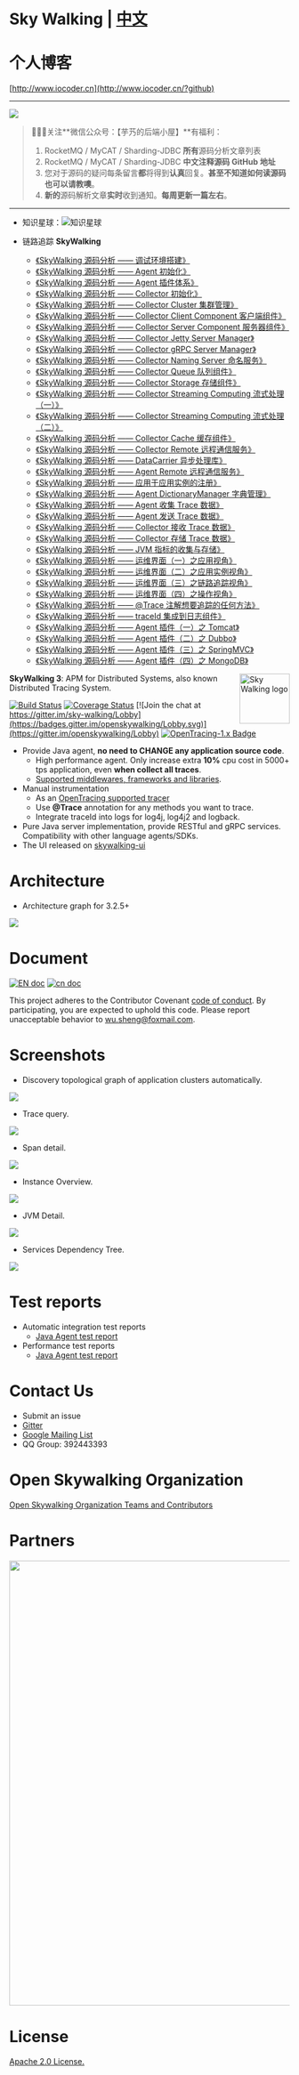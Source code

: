 Sky Walking | [中文](README_ZH.md)
==========

# 个人博客

[http://www.iocoder.cn](http://www.iocoder.cn/?github)

-------

![](http://www.iocoder.cn/images/common/wechat_mp.jpeg)

> 🙂🙂🙂关注**微信公众号：【芋艿的后端小屋】**有福利：  
> 1. RocketMQ / MyCAT / Sharding-JDBC **所有**源码分析文章列表  
> 2. RocketMQ / MyCAT / Sharding-JDBC **中文注释源码 GitHub 地址**  
> 3. 您对于源码的疑问每条留言**都**将得到**认真**回复。**甚至不知道如何读源码也可以请教噢**。  
> 4. **新的**源码解析文章**实时**收到通知。**每周更新一篇左右**。

-------

* 知识星球：![知识星球](http://www.iocoder.cn/images/Architecture/2017_12_29/01.png)

* 链路追踪 **SkyWalking**

    * [《SkyWalking 源码分析 —— 调试环境搭建》](http://www.iocoder.cn/SkyWalking/build-debugging-environment?github&1611)
    * [《SkyWalking 源码分析 —— Agent 初始化》](http://www.iocoder.cn/SkyWalking/agent-init?github&1611)
    * [《SkyWalking 源码分析 —— Agent 插件体系》](http://www.iocoder.cn/SkyWalking/agent-plugin-system?github&1611)
    * [《SkyWalking 源码分析 —— Collector 初始化》](http://www.iocoder.cn/SkyWalking/collector-init?github&1611)
    * [《SkyWalking 源码分析 —— Collector Cluster 集群管理》](http://www.iocoder.cn/SkyWalking/collector-cluster-module?github&1611)
    * [《SkyWalking 源码分析 —— Collector Client Component 客户端组件》](http://www.iocoder.cn/SkyWalking/collector-client-component?github&1611)
    * [《SkyWalking 源码分析 —— Collector Server Component 服务器组件》](http://www.iocoder.cn/SkyWalking/collector-server-component?github&1611)
    * [《SkyWalking 源码分析 —— Collector Jetty Server Manager》](http://www.iocoder.cn/SkyWalking/collector-jetty-server-module?github&1611)
    * [《SkyWalking 源码分析 —— Collector gRPC Server Manager》](http://www.iocoder.cn/SkyWalking/collector-grpc-server-module?github&1611)
    * [《SkyWalking 源码分析 —— Collector Naming Server 命名服务》](http://www.iocoder.cn/SkyWalking/collector-naming-server?github&1611)
    * [《SkyWalking 源码分析 —— Collector Queue 队列组件》](http://www.iocoder.cn/SkyWalking/collector-queue-module?github&1611)
    * [《SkyWalking 源码分析 —— Collector Storage 存储组件》](http://www.iocoder.cn/SkyWalking/collector-storage-module?github&1611)
    * [《SkyWalking 源码分析 —— Collector Streaming Computing 流式处理（一）》](http://www.iocoder.cn/SkyWalking/collector-streaming-first?github&1611)
    * [《SkyWalking 源码分析 —— Collector Streaming Computing 流式处理（二）》](http://www.iocoder.cn/SkyWalking/collector-streaming-second?github&1611)
    * [《SkyWalking 源码分析 —— Collector Cache 缓存组件》](http://www.iocoder.cn/SkyWalking/collector-cache-module?github&1611)
    * [《SkyWalking 源码分析 —— Collector Remote 远程通信服务》](http://www.iocoder.cn/SkyWalking/collector-remote-module?github&1611)
    * [《SkyWalking 源码分析 —— DataCarrier 异步处理库》](http://www.iocoder.cn/SkyWalking/data-carrier?github&1611)
    * [《SkyWalking 源码分析 —— Agent Remote 远程通信服务》](http://www.iocoder.cn/SkyWalking/agent-remote-manager?github&1611)
    * [《SkyWalking 源码分析 —— 应用于应用实例的注册》](http://www.iocoder.cn/SkyWalking/register?github&1611)
    * [《SkyWalking 源码分析 —— Agent DictionaryManager 字典管理》](http://www.iocoder.cn/SkyWalking/agent-dictionary?github&1611)
    * [《SkyWalking 源码分析 —— Agent 收集 Trace 数据》](http://www.iocoder.cn/SkyWalking/agent-collect-trace?github&1611)
    * [《SkyWalking 源码分析 —— Agent 发送 Trace 数据》](http://www.iocoder.cn/SkyWalking/agent-send-trace?github&1611)
    * [《SkyWalking 源码分析 —— Collector 接收 Trace 数据》](http://www.iocoder.cn/SkyWalking/collector-receive-trace?github&1611)
    * [《SkyWalking 源码分析 —— Collector 存储 Trace 数据》](http://www.iocoder.cn/SkyWalking/collector-store-trace?github&1611)
    * [《SkyWalking 源码分析 —— JVM 指标的收集与存储》](http://www.iocoder.cn/SkyWalking/jvm-collect?github&1611)
    * [《SkyWalking 源码分析 —— 运维界面（一）之应用视角》](http://www.iocoder.cn/SkyWalking/ui-1-application?github&1611)
    * [《SkyWalking 源码分析 —— 运维界面（二）之应用实例视角》](http://www.iocoder.cn/SkyWalking/ui-2-instance?github&1611)
    * [《SkyWalking 源码分析 —— 运维界面（三）之链路追踪视角》](http://www.iocoder.cn/SkyWalking/ui-3-trace?github&1611)
    * [《SkyWalking 源码分析 —— 运维界面（四）之操作视角》](http://www.iocoder.cn/SkyWalking/ui-4-operation?github&1611)
    * [《SkyWalking 源码分析 —— @Trace 注解想要追踪的任何方法》](http://www.iocoder.cn/SkyWalking/@trace-for-any-methods?github&1611)
    * [《SkyWalking 源码分析 —— traceId 集成到日志组件》](http://www.iocoder.cn/SkyWalking/trace-id-integrate-into-logs?github&1611)
    * [《SkyWalking 源码分析 —— Agent 插件（一）之 Tomcat》](http://www.iocoder.cn/SkyWalking/agent-plugin-tomcat?github&1611)
    * [《SkyWalking 源码分析 —— Agent 插件（二）之 Dubbo》](http://www.iocoder.cn/SkyWalking/agent-plugin-dubbo?github&1611)
    * [《SkyWalking 源码分析 —— Agent 插件（三）之 SpringMVC》](http://www.iocoder.cn/SkyWalking/agent-plugin-spring-mvc?github&1611)
    * [《SkyWalking 源码分析 —— Agent 插件（四）之 MongoDB》](http://www.iocoder.cn/SkyWalking/agent-plugin-mongodb?github&1611)



<img src="https://skywalkingtest.github.io/page-resources/3.0/skywalking.png" alt="Sky Walking logo" height="90px" align="right" />

**SkyWalking 3**: APM for Distributed Systems, also known Distributed Tracing System. 

[![Build Status](https://travis-ci.org/OpenSkywalking/skywalking.svg?branch=master)](https://travis-ci.org/OpenSkywalking/skywalking)
[![Coverage Status](https://coveralls.io/repos/github/OpenSkywalking/skywalking/badge.svg?branch=master&forceUpdate=3)](https://coveralls.io/github/OpenSkywalking/skywalking?branch=master)
[![Join the chat at https://gitter.im/sky-walking/Lobby](https://badges.gitter.im/openskywalking/Lobby.svg)](https://gitter.im/openskywalking/Lobby)
[![OpenTracing-1.x Badge](https://img.shields.io/badge/OpenTracing--1.x-enabled-blue.svg)](http://opentracing.io)

* Provide Java agent, **no need to CHANGE any application source code**.
  * High performance agent. Only increase extra **10%** cpu cost in 5000+ tps application, even **when collect all traces**.
  * [Supported middlewares, frameworks and libraries](docs/Supported-list.md).
* Manual instrumentation
  * As an [OpenTracing supported tracer](http://opentracing.io/documentation/pages/supported-tracers)
  * Use **@Trace** annotation for any methods you want to trace.
  * Integrate traceId into logs for log4j, log4j2 and logback.
* Pure Java server implementation, provide RESTful and gRPC services. Compatibility with other language agents/SDKs. 
* The UI released on [skywalking-ui](https://github.com/OpenSkywalking/sky-walking-ui)

# Architecture
* Architecture graph for 3.2.5+
<img src="https://skywalkingtest.github.io/page-resources/3.2.5%2b_architecture.jpg"/>

# Document
[![EN doc](https://img.shields.io/badge/document-English-blue.svg)](docs/README.md) [![cn doc](https://img.shields.io/badge/document-中文-blue.svg)](docs/README_ZH.md)

This project adheres to the Contributor Covenant [code of conduct](CODE_OF_CONDUCT.md). By participating, you are expected to uphold this code. Please report unacceptable behavior to wu.sheng@foxmail.com.

# Screenshots
- Discovery topological graph of application clusters automatically.
<img src="https://skywalkingtest.github.io/page-resources/3.2.1/topological_graph_test_project.png"/>

- Trace query.
<img src="https://skywalkingtest.github.io/page-resources/3.2.1/trace_segment.png"/>

- Span detail.
<img src="https://skywalkingtest.github.io/page-resources/3.2.1/span.png" />

- Instance Overview.
<img src="https://skywalkingtest.github.io/page-resources/3.2.1/instance_health.png"/>

- JVM Detail.
<img src="https://skywalkingtest.github.io/page-resources/3.2/instance_graph.png"/>

- Services Dependency Tree.
<img src="https://skywalkingtest.github.io/page-resources/3.2.1/service_dependency_tree.png"/>

# Test reports
- Automatic integration test reports
  - [Java Agent test report](https://github.com/SkywalkingTest/agent-integration-test-report)
- Performance test reports
  - [Java Agent test report](https://skywalkingtest.github.io/Agent-Benchmarks/)

# Contact Us
* Submit an issue
* [Gitter](https://gitter.im/openskywalking/Lobby)
* [Google Mailing List](https://groups.google.com/forum/#!forum/skywalking-distributed-tracing-and-apm)
* QQ Group: 392443393

# Open Skywalking Organization
[Open Skywalking Organization Teams and Contributors](https://github.com/OpenSkywalking/Organization/blob/master/README.md)

# Partners
<img src="https://skywalkingtest.github.io/page-resources/3.2.4/partners.png" width="800"/>

# License
[Apache 2.0 License.](/LICENSE)
